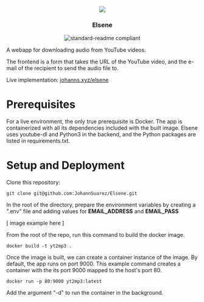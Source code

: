 

<div align="center">
    <img  src="https://i.imgur.com/lcUuRuL.png">
    <h3 align="center">Elsene</h1>
    <img src="https://img.shields.io/badge/readme%20style-standard-brightgreen.svg?style=flat-square"  alt="standard-readme compliant">

</div>

A webapp for downloading audio from YouTube videos.

The frontend is a form that takes the URL of the YouTube video,
and the e-mail of the recipient to send the audio file to.

Live implementation: [johanns.xyz/elsene](https://johanns.xyz/elsene/)

# Prerequisites

For a live environment, the only true prerequisite is Docker.
The app is containerized with all its dependencies included with the built image.
Elsene uses youtube-dl and Python3 in the backend, and the Python packages
are listed in requirements.txt. 

# Setup and Deployment

Clone this repository:

```
git clone git@github.com:JohannSuarez/Elsene.git
```


In the root of the directory, prepare the environment variables
by creating a ".env" file and adding values for
**EMAIL_ADDRESS** and **EMAIL_PASS**

[ image example here ]

From the root of the repo,
run this command to build the docker image.

```
docker build -t yt2mp3 .
```

Once the image is built, we can create a container instance of the image.
By default, the app runs on port 9000. 
This example command creates a container with the its port 9000 mapped to the host's port 80.

```
docker run -p 80:9000 yt2mp3:latest
```

Add the argument "-d" to run the container in the background.



